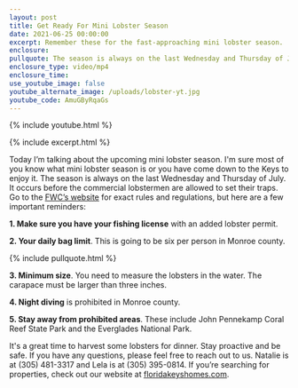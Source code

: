 ```yaml
---
layout: post
title: Get Ready For Mini Lobster Season
date: 2021-06-25 00:00:00
excerpt: Remember these for the fast-approaching mini lobster season.
enclosure:
pullquote: The season is always on the last Wednesday and Thursday of July.
enclosure_type: video/mp4
enclosure_time:
use_youtube_image: false
youtube_alternate_image: /uploads/lobster-yt.jpg
youtube_code: AmuGByRqaGs
---
```

{% include youtube.html %}

{% include excerpt.html %}

Today I’m talking about the upcoming mini lobster season. I'm sure most of you know what mini lobster season is or you have come down to the Keys to enjoy it. The season is always on the last Wednesday and Thursday of July. It occurs before the commercial lobstermen are allowed to set their traps. Go to the <u><a target="_blank" rel="noopener" href="https://www.eregulations.com/florida/fishing/saltwater/crustaceans-mollusks/">FWC&rsquo;s website</a></u> for exact rules and regulations, but here are a few important reminders:

**1\. Make sure you have your fishing license** with an added lobster permit.

**2\. Your daily bag limit**. This is going to be six per person in Monroe county.

{% include pullquote.html %}

**3\. Minimum size**. You need to measure the lobsters in the water. The carapace must be larger than three inches.

**4\. Night diving** is prohibited in Monroe county.

**5\. Stay away from prohibited areas**. These include John Pennekamp Coral Reef State Park and the Everglades National Park.

It's a great time to harvest some lobsters for dinner. Stay proactive and be safe. If you have any questions, please feel free to reach out to us. Natalie is at (305) 481-3317 and Lela is at (305) 395-0814. If you’re searching for properties, check out our website at <u><a target="_blank" rel="noopener" href="https://floridakeyshomes.com/">floridakeyshomes.com</a></u>.
